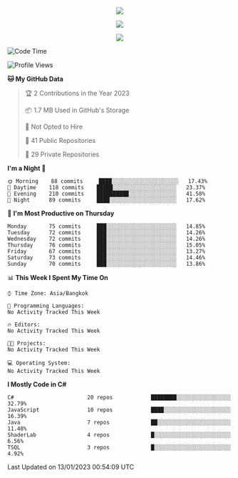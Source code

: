 <p align="center">
  <a href="say-hi.gif"> 
    <img align="center" src="say-hi.gif"/>
  </a>
</p>
<p align="center">
  <a href="https://github.com/htthinh1999">
    <img align="center" src="https://github-readme-stats-kappa-pink.vercel.app/api?username=htthinh1999&show_icons=true&count_private=true&theme=dracula"/>
  </a>
</p>
<p align="center">
  <a href="https://github.com/htthinh1999">
    <img src="https://github-readme-stats-kappa-pink.vercel.app/api/top-langs/?username=htthinh1999&layout=compact&langs_count=6&count_private=true&hide=tsql,hlsl,glsl,shaderlab&theme=dracula"/>
  </a>
</p>

<!--START_SECTION:waka-->
![Code Time](http://img.shields.io/badge/Code%20Time-0%20secs-blue)

![Profile Views](http://img.shields.io/badge/Profile%20Views-1-blue)

**🐱 My GitHub Data** 

> 🏆 2 Contributions in the Year 2023
 > 
> 📦 1.7 MB Used in GitHub's Storage 
 > 
> 🚫 Not Opted to Hire
 > 
> 📜 41 Public Repositories 
 > 
> 🔑 29 Private Repositories  
 > 
**I'm a Night 🦉** 

```text
🌞 Morning    88 commits     ████░░░░░░░░░░░░░░░░░░░░░   17.43% 
🌆 Daytime    118 commits    █████░░░░░░░░░░░░░░░░░░░░   23.37% 
🌃 Evening    210 commits    ██████████░░░░░░░░░░░░░░░   41.58% 
🌙 Night      89 commits     ████░░░░░░░░░░░░░░░░░░░░░   17.62%

```
📅 **I'm Most Productive on Thursday** 

```text
Monday       75 commits     ███░░░░░░░░░░░░░░░░░░░░░░   14.85% 
Tuesday      72 commits     ███░░░░░░░░░░░░░░░░░░░░░░   14.26% 
Wednesday    72 commits     ███░░░░░░░░░░░░░░░░░░░░░░   14.26% 
Thursday     76 commits     ███░░░░░░░░░░░░░░░░░░░░░░   15.05% 
Friday       67 commits     ███░░░░░░░░░░░░░░░░░░░░░░   13.27% 
Saturday     73 commits     ███░░░░░░░░░░░░░░░░░░░░░░   14.46% 
Sunday       70 commits     ███░░░░░░░░░░░░░░░░░░░░░░   13.86%

```


📊 **This Week I Spent My Time On** 

```text
⌚︎ Time Zone: Asia/Bangkok

💬 Programming Languages: 
No Activity Tracked This Week

🔥 Editors: 
No Activity Tracked This Week

🐱‍💻 Projects: 
No Activity Tracked This Week

💻 Operating System: 
No Activity Tracked This Week

```

**I Mostly Code in C#** 

```text
C#                       20 repos            ████████░░░░░░░░░░░░░░░░░   32.79% 
JavaScript               10 repos            ████░░░░░░░░░░░░░░░░░░░░░   16.39% 
Java                     7 repos             ██░░░░░░░░░░░░░░░░░░░░░░░   11.48% 
ShaderLab                4 repos             █░░░░░░░░░░░░░░░░░░░░░░░░   6.56% 
TSQL                     3 repos             █░░░░░░░░░░░░░░░░░░░░░░░░   4.92%

```



 Last Updated on 13/01/2023 00:54:09 UTC
<!--END_SECTION:waka-->
